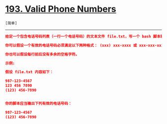 # [193. Valid Phone Numbers](https://leetcode-cn.com/problems/valid-phone-numbers/)

`[简单]`

---

```json
给定一个包含电话号码列表（一行一个电话号码）的文本文件 file.txt，写一个 bash 脚本输出所有有效的电话号码。

你可以假设一个有效的电话号码必须满足以下两种格式： (xxx) xxx-xxxx 或 xxx-xxx-xxxx。（x 表示一个数字）

你也可以假设每行前后没有多余的空格字符。

示例:

假设 file.txt 内容如下：

987-123-4567
123 456 7890
(123) 456-7890


你的脚本应当输出下列有效的电话号码：

987-123-4567
(123) 456-7890


```
